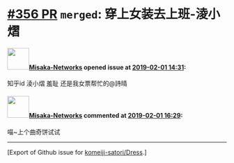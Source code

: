 # [\#356 PR](https://github.com/komeiji-satori/Dress/pull/356) `merged`: 穿上女装去上班-淩小熠

#### <img src="https://avatars.githubusercontent.com/u/47112418?u=c0c75de60b9f70287d476fa33c94f4e4ae748d71&v=4" width="50">[Misaka-Networks](https://github.com/Misaka-Networks) opened issue at [2019-02-01 14:31](https://github.com/komeiji-satori/Dress/pull/356):

知乎id 淩小熠  羞耻 还是我女票帮忙的@詩晴

#### <img src="https://avatars.githubusercontent.com/u/47112418?u=c0c75de60b9f70287d476fa33c94f4e4ae748d71&v=4" width="50">[Misaka-Networks](https://github.com/Misaka-Networks) commented at [2019-02-01 16:29](https://github.com/komeiji-satori/Dress/pull/356#issuecomment-459781351):

喵~上个曲奇饼试试


-------------------------------------------------------------------------------



[Export of Github issue for [komeiji-satori/Dress](https://github.com/komeiji-satori/Dress).]
